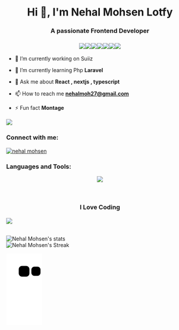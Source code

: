 <h1 align="center">Hi 👋, I'm Nehal Mohsen Lotfy</h1>
<h3 align="center">A passionate Frontend Developer</h3>

<!-- <div align="center">
  <img height="200" src="https://media.licdn.com/dms/image/C4D16AQFA89iIOhtqrg/profile-displaybackgroundimage-shrink_350_1400/0/1657750085045?e=1678924800&v=beta&t=ImI9mI8m_1XEWxbzw9_tAKnccT057yghX0FfiOg3nPk"  />
</div> -->

###
<p align="center">
  <img src="https://media3.giphy.com/media/ln7z2eWriiQAllfVcn/200w.webp" width="100"><img src="https://i.giphy.com/media/LMt9638dO8dftAjtco/200.webp" width="100"><img src="https://i.giphy.com/media/eNAsjO55tPbgaor7ma/200w.webp" width="100"><img src="https://i.giphy.com/media/VgGthkhUvGgOit7Y9i/200.webp" width="100"><img src="https://media3.giphy.com/media/kdFc8fubgS31b8DsVu/giphy.webp" width="100"><img src="https://i.giphy.com/media/KzJkzjggfGN5Py6nkT/200.webp" width="100"><img src="https://i.giphy.com/media/IdyAQJVN2kVPNUrojM/200.webp" width="100">
</p>

<!-- <p align="left"> <img src="https://komarev.com/ghpvc/?username=ahmed-osama-salem&label=Profile%20views&color=0e75b6&style=flat" alt="ahmed-osama-salem" /> </p>
<p align="left"> <a href="https://github.com/ryo-ma/github-profile-trophy"><img src="https://github-profile-trophy.vercel.app/?username=ahmed-osama-salem" alt="ahmed-osama-salem" /></a> </p> -->

- 🔭 I’m currently working on Suiiz

- 🌱 I’m currently learning Php **Laravel**

- 💬 Ask me about **React , nextjs , typescript**

- 📫 How to reach me **nehalmoh27@gmail.com**

- ⚡ Fun fact **Montage**
<img align="center" src="https://github.com/mayankchaudhary26/Cool-Readme-ideas/blob/master/data/coffee.gif" />
<br>
<h3 align="left">Connect with me:</h3>
<p align="left">
<a href="https://linkedin.com/in/nehal-mohsen" target="blank"><img align="center" src="https://raw.githubusercontent.com/rahuldkjain/github-profile-readme-generator/master/src/images/icons/Social/linked-in-alt.svg" alt="nehal mohsen" height="30" width="40" /></a>
</p>


<div align="center">
  <h3 align="left">Languages and Tools:</h3>
 <p align="center">
  <a href="https://skillicons.dev">
    <img src="https://skillicons.dev/icons?i=git,codepen,cpp,c,java,py,ruby,figma,ps,ai,github,django,vscode,regex,stackoverflow,unity,postgres,mysql,wordpress,html,css,bootstrap,tailwind,materialui,js,ts,react,nextjs,redux,jest,jquery,linux,nodejs,express,mongodb" />
  </a>
</p>
</div>
<br/>
 <h3 align="center"> I Love Coding</h3>
<img align="center" src="https://github.com/mayankchaudhary26/Cool-Readme-ideas/blob/master/data/giphy.gif" />
<br>
<br>

![Nehal Mohsen's stats](https://github-readme-stats.vercel.app/api?username=nehalmohsen22&show_icons=true&theme=radical)
<br/>
![Nehal Mohsen's Streak](https://github-readme-streak-stats.herokuapp.com/?user=nehalmohsen22&theme=dracula&hide_border=false)

![Snake animation](https://github.com/nehalmohsen22/nehalmohsen22/blob/output/github-contribution-grid-snake.svg)
